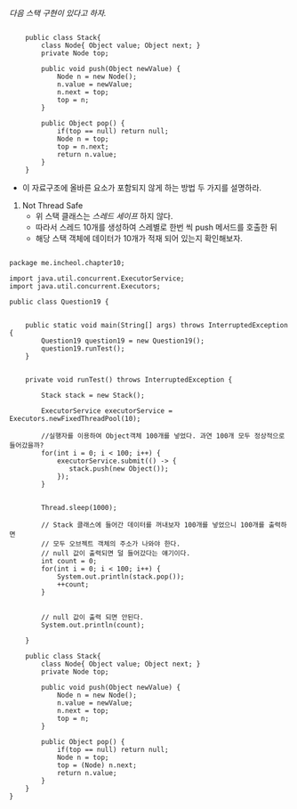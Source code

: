 
*다음 스택 구현이 있다고 하자.*

<pre><code>
    public class Stack{
        class Node{ Object value; Object next; }
        private Node top;
        
        public void push(Object newValue) {
            Node n = new Node();
            n.value = newValue;
            n.next = top;
            top = n;
        }
        
        public Object pop() {
            if(top == null) return null;
            Node n = top;
            top = n.next;
            return n.value;
        }    
    }
</pre></code>

* 이 자료구조에 올바른 요소가 포함되지 않게 하는 방법 두 가지를 설명하라.

1. Not Thread Safe 
    * 위 스택 클래스는 *스레드 세이프* 하지 않다. 
    * 따라서 스레드 10개를 생성하여 스레별로 한번 씩 push 메서드를 호출한 뒤
    * 해당 스택 객체에 데이터가 10개가 적재 되어 있는지 확인해보자.
    

<pre><code>
package me.incheol.chapter10;

import java.util.concurrent.ExecutorService;
import java.util.concurrent.Executors;

public class Question19 {


    public static void main(String[] args) throws InterruptedException {
        Question19 question19 = new Question19();
        question19.runTest();
    }


    private void runTest() throws InterruptedException {

        Stack stack = new Stack();

        ExecutorService executorService = Executors.newFixedThreadPool(10);

        //실행자를 이용하여 Object객체 100개를 넣었다. 과연 100개 모두 정상적으로 들어갔을까?
        for(int i = 0; i < 100; i++) {
            executorService.submit(() -> {
               stack.push(new Object());
            });
        }
        

        Thread.sleep(1000);
        
        // Stack 클래스에 들어간 데이터를 꺼내보자 100개를 넣었으니 100개를 출력하면
        // 모두 오브젝트 객체의 주소가 나와야 한다.
        // null 값이 출력되면 덜 들어갔다는 얘기이다.
        int count = 0;
        for(int i = 0; i < 100; i++) {
            System.out.println(stack.pop());
            ++count;
        }
        
        
        // null 값이 출력 되면 안된다.
        System.out.println(count);

    }
    
    public class Stack{
        class Node{ Object value; Object next; }
        private Node top;

        public void push(Object newValue) {
            Node n = new Node();
            n.value = newValue;
            n.next = top;
            top = n;
        }

        public Object pop() {
            if(top == null) return null;
            Node n = top;
            top = (Node) n.next;
            return n.value;
        }
    }
}
</pre></code>
     